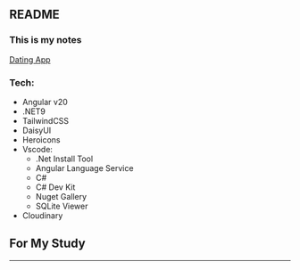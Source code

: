 ## README
### This is my notes

[Dating App](https://jongkeshjuit.github.io/my-note/Study/Web/)

### Tech:
- Angular v20
- .NET9
- TailwindCSS
- DaisyUI
- Heroicons
- Vscode:
  - .Net Install Tool
  - Angular Language Service
  - C#
  - C# Dev Kit
  - Nuget Gallery
  - SQLite Viewer
- Cloudinary
## For My Study
---



